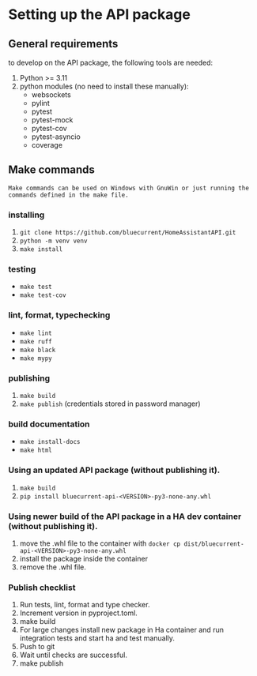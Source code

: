 # Setting up the API package

## General requirements

to develop on the API package, the following tools are needed:

1. Python >= 3.11
2. python modules (no need to install these manually):
   - websockets
   - pylint
   - pytest
   - pytest-mock
   - pytest-cov
   - pytest-asyncio
   - coverage

## Make commands

```{note}
Make commands can be used on Windows with GnuWin or just running the commands defined in the make file.
```

### installing

1. `git clone https://github.com/bluecurrent/HomeAssistantAPI.git`
2. `python -m venv venv`
3. `make install`

### testing

- `make test`
- `make test-cov`

### lint, format, typechecking
- `make lint`
- `make ruff`
- `make black`
- `make mypy`

### publishing

1. `make build`
2. `make publish` (credentials stored in password manager)

### build documentation

- `make install-docs`
- `make html`

### Using an updated API package (without publishing it).

1. `make build`
2. `pip install bluecurrent-api-<VERSION>-py3-none-any.whl`

### Using newer build of the API package in a HA dev container (without publishing it).

1. move the .whl file to the container with `docker cp dist/bluecurrent-api-<VERSION>-py3-none-any.whl`
2. install the package inside the container
3. remove the .whl file.

### Publish checklist
1. Run tests, lint, format and type checker.
2. Increment version in pyproject.toml.
3. make build
4. For large changes install new package in Ha container and run integration tests and start ha and test manually.
5. Push to git
6. Wait until checks are successful.
7. make publish



